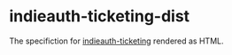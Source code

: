 # indieauth-ticketing-dist

The specifiction for [indieauth-ticketing](https://omz13.github.io/indieauth-ticketing-dist/) rendered as HTML.
